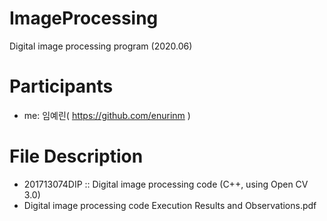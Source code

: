 # ImageProcessing
Digital image processing program (2020.06)


# Participants

  - me: 임예린( https://github.com/enurinm )


# File Description
 - 201713074DIP :: Digital image processing code (C++, using Open CV 3.0)
 - Digital image processing code Execution Results and Observations.pdf
